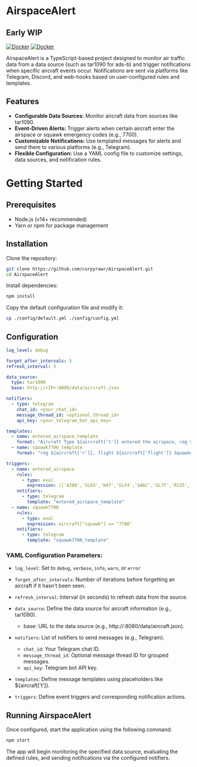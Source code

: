 # AirspaceAlert
## Early WIP
[![Docker](https://github.com/corpyrawr/AirspaceAlert/actions/workflows/docker-publish.yml/badge.svg)](https://github.com/corpyrawr/AirspaceAlert/actions/workflows/docker-publish.yml)
[![Docker](https://github.com/corpyrawr/AirspaceAlert/actions/workflows/docker-publish.yml/badge.svg?event=release)](https://github.com/corpyrawr/AirspaceAlert/actions/workflows/docker-publish.yml)

AirspaceAlert is a TypeScript-based project designed to monitor air traffic data from a data source (such as tar1090 for ads-b) and trigger notifications when specific aircraft events occur. Notifications are sent via platforms like Telegram, Discord, and web-hooks based on user-configured rules and templates.

## Features
- **Configurable Data Sources:** Monitor aircraft data from sources like tar1090.
- **Event-Driven Alerts:** Trigger alerts when certain aircraft enter the airspace or squawk emergency codes (e.g., 7700).
- **Customizable Notifications:** Use templated messages for alerts and send them to various platforms (e.g., Telegram).
- **Flexible Configuration:** Use a YAML config file to customize settings, data sources, and notification rules.

# Getting Started
## Prerequisites
- Node.js (v14+ recommended)
- Yarn or npm for package management

## Installation
Clone the repository:

```bash
git clone https://github.com/corpyrawr/AirspaceAlert.git
cd AirspaceAlert
```

Install dependencies:

```bash
npm install
```

Copy the default configuration file and modify it:

```bash
cp ./config/default.yml ./config/config.yml
```
## Configuration
```yaml
log_level: debug

forget_after_intervals: 5
refresh_interval: 5

data_source:
  type: tar1090
  base: http://<IP>:8080/data/aircraft.json

notifiers:
  - type: telegram
    chat_id: <your_chat_id>
    message_thread_id: <optional_thread_id>
    api_key: <your_telegram_bot_api_key>

templates:
  - name: entered_airspace_template
    format: "Aircraft Type ${aircraft['t']} entered the airspace, reg ${aircraft['r']}, flight ${aircraft['flight']}, squawk ${aircraft['squawk']}"
  - name: squawk7700_template
    format: "reg ${aircraft['r']}, flight ${aircraft['flight']} Squawked 7700"

triggers:
  - name: entered_airspace
    rules:
      - type: eval
        expression: (['A388','GLEX','H47','GLF4','GA6C','GL7T','R135','GLF6','IL76','GL5T','A310','K35R','C130','FA7X','FA8X','C30J','P8','C27J'].some(e => e == aircraft['t'])) && aircraft["isNew"] == true
    notifiers:
      - type: telegram
        template: "entered_airspace_template"
  - name: squawk7700
    rules:
      - type: eval
        expression: aircraft["squawk"] == "7700"
    notifiers:
      - type: telegram
        template: "squawk7700_template"

```
### YAML Configuration Parameters:
- `log_level`: Set to `debug`, `verbose`, `info`, `warn`, or `error`
- `forget_after_intervals`: Number of iterations before forgetting an aircraft if it hasn't been seen.
- `refresh_interval`: Interval (in seconds) to refresh data from the source.
- `data_source`: Define the data source for aircraft information (e.g., tar1090).
    - base: URL to the data source (e.g., http://<IP>:8080/data/aircraft.json).

- `notifiers`: List of notifiers to send messages (e.g., Telegram).
    - `chat_id`: Your Telegram chat ID.
    - `message_thread_id`: Optional message thread ID for grouped messages.
    - `api_key`: Telegram bot API key.
- `templates`: Define message templates using placeholders like ${aircraft['t']}.
- `triggers`: Define event triggers and corresponding notification actions.

## Running AirspaceAlert
Once configured, start the application using the following command:
```bash
npm start
```
The app will begin monitoring the specified data source, evaluating the defined rules, and sending notifications via the configured notifiers.
